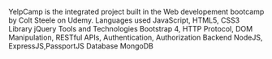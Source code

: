 
YelpCamp is the integrated project built in the Web developement bootcamp by Colt Steele on Udemy.
Languages used
JavaScript, HTML5, CSS3
Library
jQuery
Tools and Technologies
Bootstrap 4, HTTP Protocol, DOM Manipulation, RESTful APIs, Authentication, Authorization
Backend
NodeJS, ExpressJS,PassportJS
Database
MongoDB
